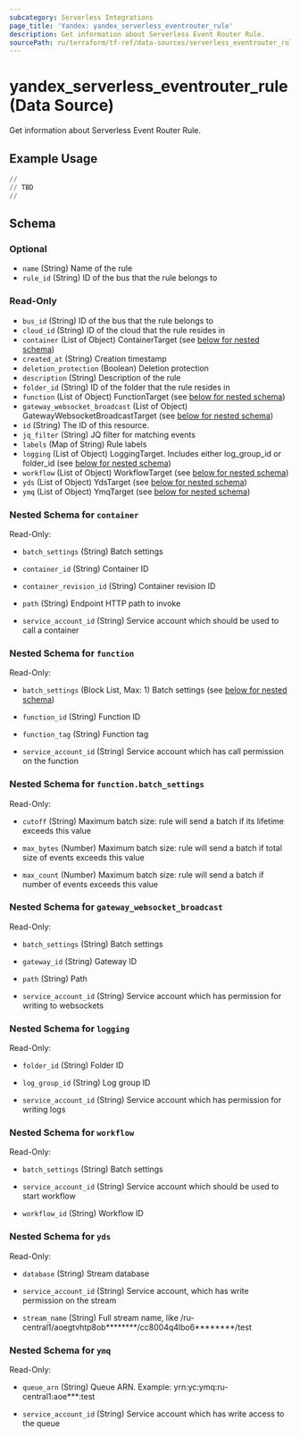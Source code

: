 ```yaml
---
subcategory: Serverless Integrations
page_title: 'Yandex: yandex_serverless_eventrouter_rule'
description: Get information about Serverless Event Router Rule.
sourcePath: ru/terraform/tf-ref/data-sources/serverless_eventrouter_rule.md
---
```


# yandex_serverless_eventrouter_rule (Data Source)

Get information about Serverless Event Router Rule.



## Example Usage

```terraform
//
// TBD
//
```

<!-- schema generated by tfplugindocs -->
## Schema

### Optional

- `name` (String) Name of the rule
- `rule_id` (String) ID of the bus that the rule belongs to

### Read-Only

- `bus_id` (String) ID of the bus that the rule belongs to
- `cloud_id` (String) ID of the cloud that the rule resides in
- `container` (List of Object) ContainerTarget (see [below for nested schema](#nestedatt--container))
- `created_at` (String) Creation timestamp
- `deletion_protection` (Boolean) Deletion protection
- `description` (String) Description of the rule
- `folder_id` (String) ID of the folder that the rule resides in
- `function` (List of Object) FunctionTarget (see [below for nested schema](#nestedatt--function))
- `gateway_websocket_broadcast` (List of Object) GatewayWebsocketBroadcastTarget (see [below for nested schema](#nestedatt--gateway_websocket_broadcast))
- `id` (String) The ID of this resource.
- `jq_filter` (String) JQ filter for matching events
- `labels` (Map of String) Rule labels
- `logging` (List of Object) LoggingTarget. Includes either log_group_id or folder_id (see [below for nested schema](#nestedatt--logging))
- `workflow` (List of Object) WorkflowTarget (see [below for nested schema](#nestedatt--workflow))
- `yds` (List of Object) YdsTarget (see [below for nested schema](#nestedatt--yds))
- `ymq` (List of Object) YmqTarget (see [below for nested schema](#nestedatt--ymq))

<a id="nestedatt--container"></a>
### Nested Schema for `container`

Read-Only:

- `batch_settings` (String) Batch settings

- `container_id` (String) Container ID

- `container_revision_id` (String) Container revision ID

- `path` (String) Endpoint HTTP path to invoke

- `service_account_id` (String) Service account which should be used to call a container



<a id="nestedatt--function"></a>
### Nested Schema for `function`

Read-Only:

- `batch_settings` (Block List, Max: 1) Batch settings (see [below for nested schema](#nestedobjatt--function--batch_settings))

- `function_id` (String) Function ID

- `function_tag` (String) Function tag

- `service_account_id` (String) Service account which has call permission on the function


<a id="nestedobjatt--function--batch_settings"></a>
### Nested Schema for `function.batch_settings`

Read-Only:

- `cutoff` (String) Maximum batch size: rule will send a batch if its lifetime exceeds this value

- `max_bytes` (Number) Maximum batch size: rule will send a batch if total size of events exceeds this value

- `max_count` (Number) Maximum batch size: rule will send a batch if number of events exceeds this value




<a id="nestedatt--gateway_websocket_broadcast"></a>
### Nested Schema for `gateway_websocket_broadcast`

Read-Only:

- `batch_settings` (String) Batch settings

- `gateway_id` (String) Gateway ID

- `path` (String) Path

- `service_account_id` (String) Service account which has permission for writing to websockets



<a id="nestedatt--logging"></a>
### Nested Schema for `logging`

Read-Only:

- `folder_id` (String) Folder ID

- `log_group_id` (String) Log group ID

- `service_account_id` (String) Service account which has permission for writing logs



<a id="nestedatt--workflow"></a>
### Nested Schema for `workflow`

Read-Only:

- `batch_settings` (String) Batch settings

- `service_account_id` (String) Service account which should be used to start workflow

- `workflow_id` (String) Workflow ID



<a id="nestedatt--yds"></a>
### Nested Schema for `yds`

Read-Only:

- `database` (String) Stream database

- `service_account_id` (String) Service account, which has write permission on the stream

- `stream_name` (String) Full stream name, like /ru-central1/aoegtvhtp8ob********/cc8004q4lbo6********/test



<a id="nestedatt--ymq"></a>
### Nested Schema for `ymq`

Read-Only:

- `queue_arn` (String) Queue ARN. Example: yrn:yc:ymq:ru-central1:aoe***:test

- `service_account_id` (String) Service account which has write access to the queue

